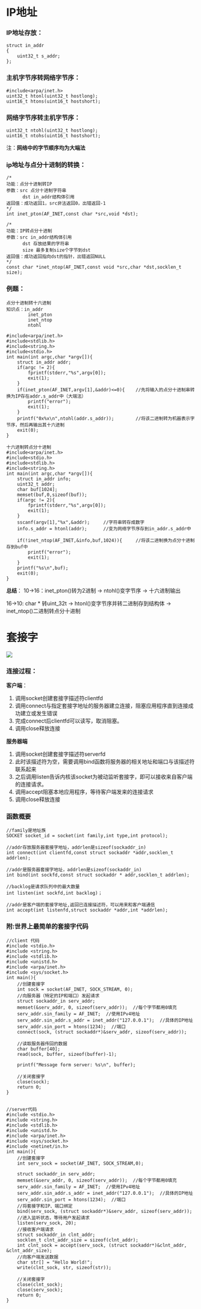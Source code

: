 
# IP地址
### IP地址存放：
```
struct in_addr
{
	uint32_t s_addr;
};
```
### 主机字节序转网络字节序：
```
#include<arpa/inet.h>
uint32_t htonl(uint32_t hostlong);
uint16_t htons(uint16_t hostshort);
```
### 网络字节序转主机字节序：
```
uint32_t ntohl(uint32_t hostlong);
uint16_t ntohs(uint16_t hostshort);
```
注：**网络中的字节顺序均为大端法**
### ip地址与点分十进制的转换：
```
/*
功能：点分十进制转IP
参数：src 点分十进制字符串
      dst in_addr结构体引用
返回值：成功返回1，src非法返回0，出错返回-1
*/
int inet_pton(AF_INET,const char *src,void *dst);	

/*
功能：IP转点分十进制
参数：src in_addr结构体引用
      dst 存放结果的字符串
      size 最多复制size个字节到dst
返回值：成功返回指向dst的指针，出错返回NULL
*/
const char *inet_ntop(AF_INET,const void *src,char *dst,socklen_t size);
```
### 例题：
```
点分十进制转十六进制
知识点：in_addr
		inet_pton
		inet_ntop
		ntohl

#include<arpa/inet.h>
#include<stdlib.h>
#include<string.h>
#include<stdio.h>
int main(int argc,char *argv[]){
	struct in_addr addr;
	if(argc != 2){
		fprintf(stderr,"%s",argv[0]);
		exit(1);
	}
	if(inet_pton(AF_INET,argv[1],&addr)<=0){	//先将输入的点分十进制串转换为IP存在addr.s_addr中（大端法）
		printf("error");
		exit(1);
	}
	printf("0x%x\n",ntohl(addr.s_addr));		//将该二进制转为机器表示字节序，然后再输出其十六进制
	exit(0);
}

十六进制转点分十进制
#include<arpa/inet.h>
#include<stdio.h>
#include<stdlib.h>
#include<string.h>
int main(int argc,char *argv[]){
	struct in_addr info;
	uint32_t addr;
	char buf[1024];
	memset(buf,0,sizeof(buf));
	if(argc != 2){
		fprintf(stderr,"%s",argv[0]);
		exit(1);
	}
	sscanf(argv[1],"%x",&addr);		//字符串转存成数字
	info.s_addr = htonl(addr);		//变为网络字节序存到in_addr.s_addr中

	if(!inet_ntop(AF_INET,&info,buf,1024)){		//将该二进制换为点分十进制存到buf中
		printf("error");
		exit(1);
	}
	printf("%s\n",buf);
	exit(0);
}
```
**总结**：
10->16：inet_pton()转为2进制 -> ntohl()变字节序 -> 十六进制输出

16->10: char * 转uint_32t -> htonl()变字节序并转二进制存到结构体 -> inet_ntop()二进制转点分十进制

# 套接字
![]( https://raw.githubusercontent.com/chenghui-li/blog-photos/master/%E5%A5%97%E6%8E%A5%E5%AD%97/interface.jpg )

### 连接过程：
**客户端**：
1. 调用socket创建套接字描述符clientfd
2. 调用connect与指定套接字地址的服务器建立连接，阻塞应用程序直到连接成功建立或发生错误
3. 完成connect后clientfd可以读写，取消阻塞。
4. 调用close释放连接

**服务器端**
1. 调用socket创建套接字描述符serverfd
2. 此时该描述符为空，需要调用bind函数将服务器的相关地址和端口与该描述符联系起来
3. 之后调用listen告诉内核该socket为被动监听套接字，即可以接收来自客户端的连接请求。
4. 调用accept阻塞本地应用程序，等待客户端发来的连接请求
5. 调用close释放连接

### 函数概要
```
//family是地址族
SOCKET socket_id = socket(int family,int type,int protocol);

//addr存放服务器套接字地址，addrlen是sizeof(sockaddr_in)
int connect(int clientfd,const struct sockaddr *addr,socklen_t addrlen);

//addr是服务器套接字地址，addrlen是sizeof(sockaddr_in)
int bind(int sockfd,const struct sockaddr * addr,socklen_t addrlen);

//backlog是请求队列中的最大数量
int listen(int sockfd,int backlog)；

//addr是客户端的套接字地址,返回已连接描述符，可以用来和客户端通信
int accept(int listenfd,struct sockaddr *addr,int *addrlen);
```

### 附:世界上最简单的套接字代码
```
//client 代码
#include <stdio.h>
#include <string.h>
#include <stdlib.h>
#include <unistd.h>
#include <arpa/inet.h>
#include <sys/socket.h>
int main(){
    //创建套接字
    int sock = socket(AF_INET, SOCK_STREAM, 0);
    //向服务器（特定的IP和端口）发起请求
    struct sockaddr_in serv_addr;
    memset(&serv_addr, 0, sizeof(serv_addr));  //每个字节都用0填充
    serv_addr.sin_family = AF_INET;  //使用IPv4地址
    serv_addr.sin_addr.s_addr = inet_addr("127.0.0.1");  //具体的IP地址
    serv_addr.sin_port = htons(1234);  //端口
    connect(sock, (struct sockaddr*)&serv_addr, sizeof(serv_addr));
   
    //读取服务器传回的数据
    char buffer[40];
    read(sock, buffer, sizeof(buffer)-1);
   
    printf("Message form server: %s\n", buffer);
   
    //关闭套接字
    close(sock);
    return 0;
}


//server代码
#include <stdio.h>
#include <string.h>
#include <stdlib.h>
#include <unistd.h>
#include <arpa/inet.h>
#include <sys/socket.h>
#include <netinet/in.h>
int main(){
    //创建套接字
    int serv_sock = socket(AF_INET, SOCK_STREAM,0);
    
    struct sockaddr_in serv_addr;
    memset(&serv_addr, 0, sizeof(serv_addr));  //每个字节都用0填充
    serv_addr.sin_family = AF_INET;  //使用IPv4地址
    serv_addr.sin_addr.s_addr = inet_addr("127.0.0.1");  //具体的IP地址
    serv_addr.sin_port = htons(1234);  //端口
    //将套接字和IP、端口绑定
    bind(serv_sock, (struct sockaddr*)&serv_addr, sizeof(serv_addr));
    //进入监听状态，等待用户发起请求
    listen(serv_sock, 20);
    //接收客户端请求
    struct sockaddr_in clnt_addr;
    socklen_t clnt_addr_size = sizeof(clnt_addr);
    int clnt_sock = accept(serv_sock, (struct sockaddr*)&clnt_addr, &clnt_addr_size);
    //向客户端发送数据
    char str[] = "Hello World!";
    write(clnt_sock, str, sizeof(str));
   
    //关闭套接字
    close(clnt_sock);
    close(serv_sock);
    return 0;
}
```